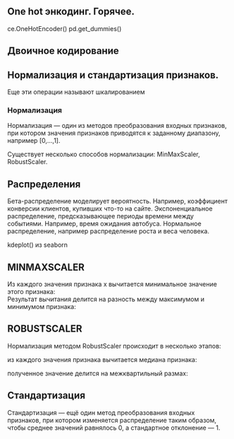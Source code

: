 ## One hot энкодинг. Горячее.
ce.OneHotEncoder()
pd.get_dummies()

## Двоичное кодирование

## Нормализация и стандартизация признаков.
Еще эти операции называют шкалированием

### Нормализация
Нормализация — один из методов преобразования входных признаков, при котором значения признаков приводятся к заданному диапазону, например [0,...,1]. 

Существует несколько способов нормализации: MinMaxScaler, RobustScaler.

## Распределения
Бета-распределение моделирует вероятность. Например, коэффициент конверсии клиентов, купивших что-то на сайте.
Экспоненциальное распределение, предсказывающее периоды времени между событиями. Например, время ожидания автобуса.
Нормальное распределение, например распределение роста и веса человека.

kdeplot() из seaborn

## MINMAXSCALER

Из каждого значения признака х вычитается минимальное значение этого признака:  
Результат вычитания делится на разность между максимумом и минимумом признака: 

## ROBUSTSCALER
Нормализация методом RobustScaler происходит в несколько этапов:

из каждого значения признака вычитается медиана признака: 

полученное значение делится на межквартильный размах: 

## Стандартизация
Стандартизация — ещё один метод преобразования входных признаков, при котором изменяется распределение таким образом, чтобы среднее значений равнялось 0, а стандартное отклонение — 1. 

